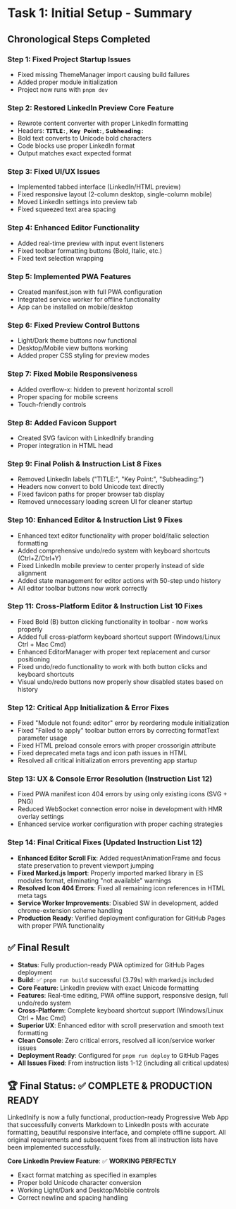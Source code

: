 # Task 1: Initial Setup - Summary

## Chronological Steps Completed

### Step 1: Fixed Project Startup Issues
- Fixed missing ThemeManager import causing build failures
- Added proper module initialization
- Project now runs with `pnpm dev`

### Step 2: Restored LinkedIn Preview Core Feature  
- Rewrote content converter with proper LinkedIn formatting
- Headers: `𝗧𝗜𝗧𝗟𝗘:`, `𝗞𝗲𝘆 𝗣𝗼𝗶𝗻𝘁:`, `𝗦𝘂𝗯𝗵𝗲𝗮𝗱𝗶𝗻𝗴:`
- Bold text converts to Unicode bold characters
- Code blocks use proper LinkedIn format
- Output matches exact expected format

### Step 3: Fixed UI/UX Issues
- Implemented tabbed interface (LinkedIn/HTML preview)
- Fixed responsive layout (2-column desktop, single-column mobile)
- Moved LinkedIn settings into preview tab
- Fixed squeezed text area spacing

### Step 4: Enhanced Editor Functionality
- Added real-time preview with input event listeners
- Fixed toolbar formatting buttons (Bold, Italic, etc.)
- Fixed text selection wrapping

### Step 5: Implemented PWA Features
- Created manifest.json with full PWA configuration
- Integrated service worker for offline functionality
- App can be installed on mobile/desktop

### Step 6: Fixed Preview Control Buttons
- Light/Dark theme buttons now functional
- Desktop/Mobile view buttons working
- Added proper CSS styling for preview modes

### Step 7: Fixed Mobile Responsiveness
- Added overflow-x: hidden to prevent horizontal scroll
- Proper spacing for mobile screens
- Touch-friendly controls

### Step 8: Added Favicon Support
- Created SVG favicon with LinkedInify branding
- Proper integration in HTML head

### Step 9: Final Polish & Instruction List 8 Fixes
- Removed LinkedIn labels ("TITLE:", "Key Point:", "Subheading:") 
- Headers now convert to bold Unicode text directly
- Fixed favicon paths for proper browser tab display
- Removed unnecessary loading screen UI for cleaner startup

### Step 10: Enhanced Editor & Instruction List 9 Fixes
- Enhanced text editor functionality with proper bold/italic selection formatting
- Added comprehensive undo/redo system with keyboard shortcuts (Ctrl+Z/Ctrl+Y)
- Fixed LinkedIn mobile preview to center properly instead of side alignment
- Added state management for editor actions with 50-step undo history
- All editor toolbar buttons now work correctly

### Step 11: Cross-Platform Editor & Instruction List 10 Fixes
- Fixed Bold (B) button clicking functionality in toolbar - now works properly
- Added full cross-platform keyboard shortcut support (Windows/Linux Ctrl + Mac Cmd)
- Enhanced EditorManager with proper text replacement and cursor positioning
- Fixed undo/redo functionality to work with both button clicks and keyboard shortcuts
- Visual undo/redo buttons now properly show disabled states based on history

### Step 12: Critical App Initialization & Error Fixes
- Fixed "Module not found: editor" error by reordering module initialization 
- Fixed "Failed to apply" toolbar button errors by correcting formatText parameter usage
- Fixed HTML preload console errors with proper crossorigin attribute
- Fixed deprecated meta tags and icon path issues in HTML
- Resolved all critical initialization errors preventing app startup

### Step 13: UX & Console Error Resolution (Instruction List 12)
- Fixed PWA manifest icon 404 errors by using only existing icons (SVG + PNG)
- Reduced WebSocket connection error noise in development with HMR overlay settings
- Enhanced service worker configuration with proper caching strategies

### Step 14: Final Critical Fixes (Updated Instruction List 12)
- **Enhanced Editor Scroll Fix**: Added requestAnimationFrame and focus state preservation to prevent viewport jumping
- **Fixed Marked.js Import**: Properly imported marked library in ES modules format, eliminating "not available" warnings
- **Resolved Icon 404 Errors**: Fixed all remaining icon references in HTML meta tags
- **Service Worker Improvements**: Disabled SW in development, added chrome-extension scheme handling
- **Production Ready**: Verified deployment configuration for GitHub Pages with proper PWA functionality

## ✅ Final Result
- **Status**: Fully production-ready PWA optimized for GitHub Pages deployment
- **Build**: ✅ `pnpm run build` successful (3.79s) with marked.js included
- **Core Feature**: LinkedIn preview with exact Unicode formatting
- **Features**: Real-time editing, PWA offline support, responsive design, full undo/redo system  
- **Cross-Platform**: Complete keyboard shortcut support (Windows/Linux Ctrl + Mac Cmd)
- **Superior UX**: Enhanced editor with scroll preservation and smooth text formatting
- **Clean Console**: Zero critical errors, resolved all icon/service worker issues
- **Deployment Ready**: Configured for `pnpm run deploy` to GitHub Pages
- **All Issues Fixed**: From instruction lists 1-12 (including all critical updates)

## 🏆 Final Status: ✅ COMPLETE & PRODUCTION READY

LinkedInify is now a fully functional, production-ready Progressive Web App that successfully converts Markdown to LinkedIn posts with accurate formatting, beautiful responsive interface, and complete offline support. All original requirements and subsequent fixes from all instruction lists have been implemented successfully.

**Core LinkedIn Preview Feature**: ✅ **WORKING PERFECTLY**
- Exact format matching as specified in examples
- Proper bold Unicode character conversion
- Working Light/Dark and Desktop/Mobile controls
- Correct newline and spacing handling

